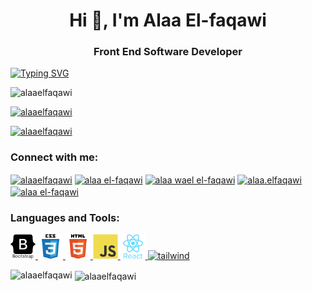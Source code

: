 <h1 align="center">Hi 👋, I'm Alaa El-faqawi</h1>
<h3 align="center">Front End Software Developer</h3>

[![Typing SVG](https://readme-typing-svg.herokuapp.com?font=Fira+Code&weight=500&size=21&pause=1000&center=true&vCenter=true&width=435&lines=Alaa+Wael+El-faqawi;Front+End+Software+Developer)](https://git.io/typing-svg)

<p align="left"> <img src="https://komarev.com/ghpvc/?username=alaaelfaqawi&label=Profile%20views&color=0e75b6&style=flat" alt="alaaelfaqawi" /> </p>

<p align="left"> <a href="https://github.com/ryo-ma/github-profile-trophy"><img src="https://github-profile-trophy.vercel.app/?username=alaaelfaqawi" alt="alaaelfaqawi" /></a> </p>

<p align="left"> <a href="https://twitter.com/alaaelfaqawi" target="blank"><img src="https://img.shields.io/twitter/follow/alaaelfaqawi?logo=twitter&style=for-the-badge" alt="alaaelfaqawi" /></a> </p>

<h3 align="left">Connect with me:</h3>
<p align="left">
<a href="https://twitter.com/alaaelfaqawi" target="blank"><img align="center" src="https://raw.githubusercontent.com/rahuldkjain/github-profile-readme-generator/master/src/images/icons/Social/twitter.svg" alt="alaaelfaqawi" height="30" width="40" /></a>
<a href="https://linkedin.com/in/alaa el-faqawi" target="blank"><img align="center" src="https://raw.githubusercontent.com/rahuldkjain/github-profile-readme-generator/master/src/images/icons/Social/linked-in-alt.svg" alt="alaa el-faqawi" height="30" width="40" /></a>
<a href="https://fb.com/alaa wael el-faqawi" target="blank"><img align="center" src="https://raw.githubusercontent.com/rahuldkjain/github-profile-readme-generator/master/src/images/icons/Social/facebook.svg" alt="alaa wael el-faqawi" height="30" width="40" /></a>
<a href="https://instagram.com/alaa.elfaqawi" target="blank"><img align="center" src="https://raw.githubusercontent.com/rahuldkjain/github-profile-readme-generator/master/src/images/icons/Social/instagram.svg" alt="alaa.elfaqawi" height="30" width="40" /></a>
<a href="https://www.behance.net/alaa el-faqawi" target="blank"><img align="center" src="https://raw.githubusercontent.com/rahuldkjain/github-profile-readme-generator/master/src/images/icons/Social/behance.svg" alt="alaa el-faqawi" height="30" width="40" /></a>
</p>

<h3 align="left">Languages and Tools:</h3>
<p align="left"> <a href="https://getbootstrap.com" target="_blank" rel="noreferrer"> <img src="https://raw.githubusercontent.com/devicons/devicon/master/icons/bootstrap/bootstrap-plain-wordmark.svg" alt="bootstrap" width="40" height="40"/> </a> <a href="https://www.w3schools.com/css/" target="_blank" rel="noreferrer"> <img src="https://raw.githubusercontent.com/devicons/devicon/master/icons/css3/css3-original-wordmark.svg" alt="css3" width="40" height="40"/> </a> <a href="https://www.w3.org/html/" target="_blank" rel="noreferrer"> <img src="https://raw.githubusercontent.com/devicons/devicon/master/icons/html5/html5-original-wordmark.svg" alt="html5" width="40" height="40"/> </a> <a href="https://developer.mozilla.org/en-US/docs/Web/JavaScript" target="_blank" rel="noreferrer"> <img src="https://raw.githubusercontent.com/devicons/devicon/master/icons/javascript/javascript-original.svg" alt="javascript" width="40" height="40"/> </a> <a href="https://reactjs.org/" target="_blank" rel="noreferrer"> <img src="https://raw.githubusercontent.com/devicons/devicon/master/icons/react/react-original-wordmark.svg" alt="react" width="40" height="40"/> </a> <a href="https://tailwindcss.com/" target="_blank" rel="noreferrer"> <img src="https://www.vectorlogo.zone/logos/tailwindcss/tailwindcss-icon.svg" alt="tailwind" width="40" height="40"/> </a> </p>

<p><img align="left" src="https://github-readme-stats.vercel.app/api/top-langs?username=alaaelfaqawi&show_icons=true&locale=en&layout=compact" alt="alaaelfaqawi" /></p>

<p>&nbsp;<img align="center" src="https://github-readme-stats.vercel.app/api?username=alaaelfaqawi&show_icons=true&locale=en" alt="alaaelfaqawi" /></p>

